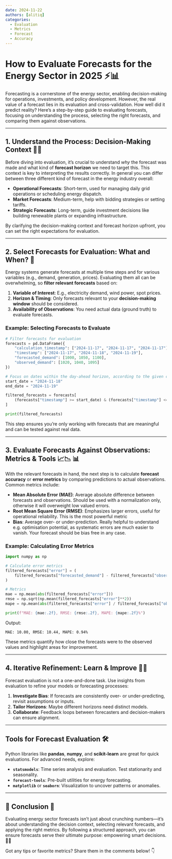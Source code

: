 ```yaml
---
date: 2024-11-22
authors: [alitiq]
categories:
  - Evaluation
  - Metrics
  - Forecast
  - Accuracy
---
```

# How to Evaluate Forecasts for the Energy Sector in 2025 ⚡📊

Forecasting is a cornerstone of the energy sector, enabling decision-making for operations, investments, and policy development. However, the real value of a forecast lies in its evaluation and cross-validation. How well did it predict reality? 
Here’s a step-by-step guide to evaluating forecasts, focusing on understanding the process, selecting the right forecasts, and comparing them against observations.

<!-- more -->


---

## **1. Understand the Process**: Decision-Making Context 📅🧠

Before diving into evaluation, it’s crucial to understand *why* the forecast was made and what kind of **forecast horizon** we need to target this. This context is key to interpreting the results correctly. In general you can differ between three different kind of forecast in the energy industry overall: 

- **Operational Forecasts**: Short-term, used for managing daily grid operations or scheduling energy dispatch.
- **Market Forecasts**: Medium-term, help with bidding strategies or setting tariffs.
- **Strategic Forecasts**: Long-term, guide investment decisions like building renewable plants or expanding infrastructure.

By clarifying the decision-making context and forecast horizon upfront, you can set the right expectations for evaluation. 

---

## **2. Select Forecasts for Evaluation**: What and When? 📂

Energy systems generate forecasts at multiple time steps and for various variables (e.g., demand, generation, prices). Evaluating them all can be overwhelming, so **filter relevant forecasts** based on:

1. **Variable of Interest**: E.g., electricity demand, wind power, spot prices.
2. **Horizon & Timing**: Only forecasts relevant to your **decision-making window** should be considered.
3. **Availability of Observations**: You need actual data (ground truth) to evaluate forecasts.

### Example: Selecting Forecasts to Evaluate
```python
# Filter forecasts for evaluation
forecasts = pd.DataFrame({
    "calculation_timestamp": ["2024-11-17", "2024-11-17", "2024-11-17"],
    "timestamp": ["2024-11-17", "2024-11-18", "2024-11-19"],
    "forecasted_demand": [1000, 1050, 1100],
    "observed_demand": [1020, 1040, 1095]
})

# Focus on dates within the day-ahead horizon, according to the given calculation timestamp at 17th of novembre: 
start_date = "2024-11-18"
end_date = "2024-11-19"

filtered_forecasts = forecasts[
    (forecasts["timestamp"] >= start_date) & (forecasts["timestamp"] <= end_date)
]

print(filtered_forecasts)
```

This step ensures you’re only working with forecasts that are meaningful and can be tested against real data.

---

## **3. Evaluate Forecasts Against Observations**: Metrics & Tools 📈📉 📊

With the relevant forecasts in hand, the next step is to calculate **forecast accuracy** or **error metrics** by comparing predictions to actual observations. Common metrics include:

- **Mean Absolute Error (MAE)**: Average absolute difference between forecasts and observations. Should be used with a normalization only, otherwise it will overweight low valued errors. 
- **Root Mean Square Error (RMSE)**: Emphasizes larger errors, useful for operational reliability. This is the most powerful metric
- **Bias**: Average over- or under-prediction. Really helpful to understand e.g. optimisation potential, as systematic errors are much easier to vanish. Your forecast should be bias free in any case.  

### Example: Calculating Error Metrics
```python
import numpy as np

# Calculate error metrics
filtered_forecasts["error"] = (
    filtered_forecasts["forecasted_demand"] - filtered_forecasts["observed_demand"]
)

# Metrics
mae = np.mean(abs(filtered_forecasts["error"]))
rmse = np.sqrt(np.mean(filtered_forecasts["error"]**2))
mape = np.mean(abs(filtered_forecasts["error"] / filtered_forecasts["observed_demand"])) * 100

print(f"MAE: {mae:.2f}, RMSE: {rmse:.2f}, MAPE: {mape:.2f}%")
```

Output:
```
MAE: 10.00, RMSE: 10.44, MAPE: 0.94%
```

These metrics quantify how close the forecasts were to the observed values and highlight areas for improvement.

---

##  **4. Iterative Refinement**: Learn & Improve 🔁🚀

Forecast evaluation is not a one-and-done task. Use insights from evaluation to refine your models or forecasting processes:

1. **Investigate Bias**: If forecasts are consistently over- or under-predicting, revisit assumptions or inputs.
2. **Tailor Horizons**: Maybe different horizons need distinct models.
3. **Collaborate**: Feedback loops between forecasters and decision-makers can ensure alignment.

---

##  Tools for Forecast Evaluation 🛠

Python libraries like **pandas**, **numpy**, and **scikit-learn** are great for quick evaluations. For advanced needs, explore:

- **`statsmodels`**: Time series analysis and evaluation. Test stationarity and seasonality. 
- **`forecast-tools`**: Pre-built utilities for energy forecasting.
- **`matplotlib`** or **`seaborn`**: Visualization to uncover patterns or anomalies.

---

## 🏁 Conclusion 🏁

Evaluating energy sector forecasts isn’t just about crunching numbers—it’s about understanding the decision context, selecting relevant forecasts, and applying the right metrics. By following a structured approach, you can ensure forecasts serve their ultimate purpose: empowering smart decisions. 🎯✨

Got any tips or favorite metrics? Share them in the comments below! 👇